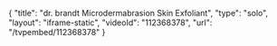 {
    "title": "dr. brandt Microdermabrasion Skin Exfoliant",
    "type": "solo",
    "layout": "iframe-static",
    "videoId": "112368378",
    "url": "\/tvpembed\/112368378"
}